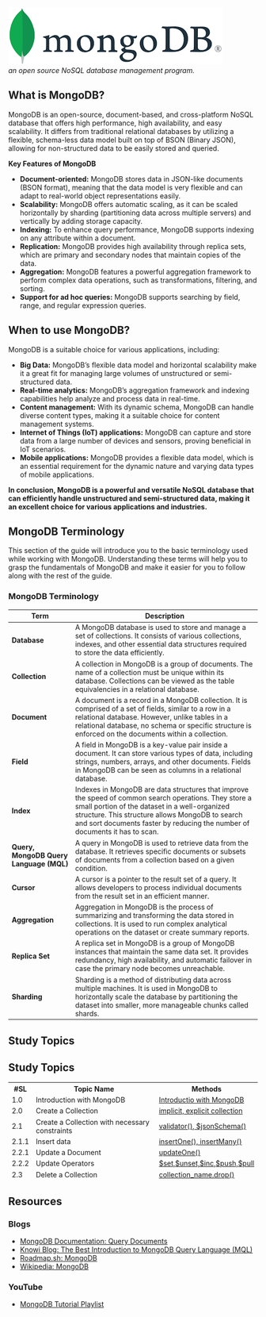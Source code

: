 ![MongoDB](./public/readme_images/mongodb_image.png)  
*an open source NoSQL database management program.*

## What is MongoDB?

MongoDB is an open-source, document-based, and cross-platform NoSQL database that offers high performance, high availability, and easy scalability. It differs from traditional relational databases by utilizing a flexible, schema-less data model built on top of BSON (Binary JSON), allowing for non-structured data to be easily stored and queried.

**Key Features of MongoDB**

- **Document-oriented:** MongoDB stores data in JSON-like documents (BSON format), meaning that the data model is very flexible and can adapt to real-world object representations easily.
- **Scalability:** MongoDB offers automatic scaling, as it can be scaled horizontally by sharding (partitioning data across multiple servers) and vertically by adding storage capacity.
- **Indexing:** To enhance query performance, MongoDB supports indexing on any attribute within a document.
- **Replication:** MongoDB provides high availability through replica sets, which are primary and secondary nodes that maintain copies of the data.
- **Aggregation:** MongoDB features a powerful aggregation framework to perform complex data operations, such as transformations, filtering, and sorting.
- **Support for ad hoc queries:** MongoDB supports searching by field, range, and regular expression queries.

## When to use MongoDB?

MongoDB is a suitable choice for various applications, including:

- **Big Data:** MongoDB’s flexible data model and horizontal scalability make it a great fit for managing large volumes of unstructured or semi-structured data.
- **Real-time analytics:** MongoDB’s aggregation framework and indexing capabilities help analyze and process data in real-time.
- **Content management:** With its dynamic schema, MongoDB can handle diverse content types, making it a suitable choice for content management systems.
- **Internet of Things (IoT) applications:** MongoDB can capture and store data from a large number of devices and sensors, proving beneficial in IoT scenarios.
- **Mobile applications:** MongoDB provides a flexible data model, which is an essential requirement for the dynamic nature and varying data types of mobile applications.

**In conclusion, MongoDB is a powerful and versatile NoSQL database that can efficiently handle unstructured and semi-structured data, making it an excellent choice for various applications and industries.**

## MongoDB Terminology

This section of the guide will introduce you to the basic terminology used while working with MongoDB. Understanding these terms will help you to grasp the fundamentals of MongoDB and make it easier for you to follow along with the rest of the guide.

### MongoDB Terminology

| **Term**               | **Description**                                                                                                                                                                   |
|------------------------|-----------------------------------------------------------------------------------------------------------------------------------------------------------------------------------|
| **Database**           | A MongoDB database is used to store and manage a set of collections. It consists of various collections, indexes, and other essential data structures required to store the data efficiently. |
| **Collection**         | A collection in MongoDB is a group of documents. The name of a collection must be unique within its database. Collections can be viewed as the table equivalencies in a relational database. |
| **Document**           | A document is a record in a MongoDB collection. It is comprised of a set of fields, similar to a row in a relational database. However, unlike tables in a relational database, no schema or specific structure is enforced on the documents within a collection. |
| **Field**              | A field in MongoDB is a key-value pair inside a document. It can store various types of data, including strings, numbers, arrays, and other documents. Fields in MongoDB can be seen as columns in a relational database. |
| **Index**              | Indexes in MongoDB are data structures that improve the speed of common search operations. They store a small portion of the dataset in a well-organized structure. This structure allows MongoDB to search and sort documents faster by reducing the number of documents it has to scan. |
| **Query, MongoDB Query Language (MQL)** | A query in MongoDB is used to retrieve data from the database. It retrieves specific documents or subsets of documents from a collection based on a given condition. |
| **Cursor**             | A cursor is a pointer to the result set of a query. It allows developers to process individual documents from the result set in an efficient manner.                                    |
| **Aggregation**        | Aggregation in MongoDB is the process of summarizing and transforming the data stored in collections. It is used to run complex analytical operations on the dataset or create summary reports. |
| **Replica Set**        | A replica set in MongoDB is a group of MongoDB instances that maintain the same data set. It provides redundancy, high availability, and automatic failover in case the primary node becomes unreachable. |
| **Sharding**           | Sharding is a method of distributing data across multiple machines. It is used in MongoDB to horizontally scale the database by partitioning the dataset into smaller, more manageable chunks called shards. |

## Study Topics

<div>
<h2>Study Topics</h2>
<table>
<thead>
<tr><th>#SL</th>
<th>Topic Name</th>
<th>Methods </th>
</tr>
<tr>
<td>1.0</td><td>Introduction with MongoDB</td><td><a href="https://github.com/MohammadRuhulAmin/mongodb_tutorial/tree/main">Introductio with MongoDB</a></td>
</tr>
<tr>
<td>2.0</td><td>Create a Collection </td><td><a href="https://github.com/MohammadRuhulAmin/mongodb_tutorial/tree/main/create_collections">implicit, explicit collection</a></td>
</tr>

<tr>
<td>2.1</td><td>Create a Collection with necessary constraints </td><td><a href="https://github.com/MohammadRuhulAmin/mongodb_tutorial/blob/main/create_collections/add_constraints.js">validator(), $jsonSchema()</a></td>
</tr>

<tr>
<td>2.1.1</td><td> Insert data </td><td><a href="https://github.com/MohammadRuhulAmin/mongodb_tutorial/tree/main/managing_record">insertOne(), insertMany()</a></td>
</tr>

<tr>
<td>2.2.1</td>
<td>Update a Document</td>
<td>
<a href="https://github.com/MohammadRuhulAmin/mongodb_tutorial/blob/main/update_record/update_one.js">updateOne()
</td>
</tr>

<tr>
<td>2.2.2</td>
<td>Update Operators</td>
<td><a href="https://github.com/MohammadRuhulAmin/mongodb_tutorial/blob/main/update_record/update_operators.js">
$set,$unset,$inc,$push,$pull</a></td>
</tr>


<tr>
<td>2.3</td><td>Delete a Collection </td><td><a href="https://github.com/MohammadRuhulAmin/mongodb_tutorial/blob/main/drop_collections/dc.js"> collection_name.drop()</a></td>
</tr>



</thead>
</table>
</div>



## Resources

### Blogs

- [MongoDB Documentation: Query Documents](https://www.mongodb.com/docs/manual/tutorial/query-documents/)
- [Knowi Blog: The Best Introduction to MongoDB Query Language (MQL)](https://www.knowi.com/blog/the-best-introduction-to-mongodb-query-language-mql/)
- [Roadmap.sh: MongoDB](https://roadmap.sh/mongodb)
- [Wikipedia: MongoDB](https://en.wikipedia.org/wiki/MongoDB)

### YouTube

- [MongoDB Tutorial Playlist](https://www.youtube.com/watch?v=kSJLGc9ij7c&list=PLNF7sp688eT_iPD_fAso0y5IonLthsasS)
